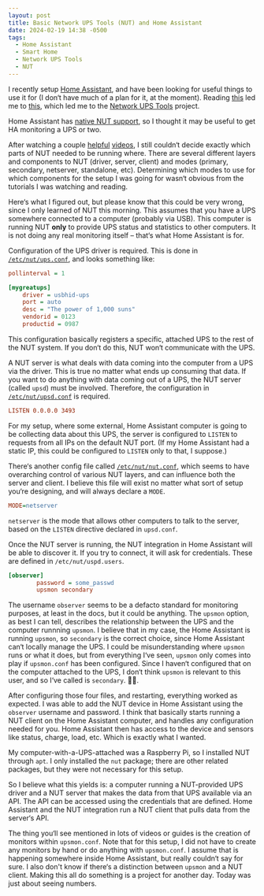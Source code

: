 ```yaml
---
layout: post
title: Basic Network UPS Tools (NUT) and Home Assistant
date: 2024-02-19 14:38 -0500
tags:
  - Home Assistant
  - Smart Home
  - Network UPS Tools
  - NUT
---
```


I recently setup [Home Assistant](https://www.home-assistant.io), and have been looking for useful things to use it for (I don‘t have much of a plan for it, at the moment). Reading [this](https://www.dzombak.com/blog/2023/12/Considerations-for-a-long-running-Raspberry-Pi.html) led me to [this](https://github.com/cdzombak/nut_influx_connector), which led me to the [Network UPS Tools](https://networkupstools.org/) project.

Home Assistant has [native NUT support](https://www.home-assistant.io/integrations/nut/), so I thought it may be useful to get HA monitoring a UPS or two.

After watching a couple [helpful](https://www.youtube.com/watch?v=OM4bY6ViZrg) [videos](https://www.youtube.com/watch?v=vyBP7wpN72c&t=0s), I still couldn‘t decide exactly which parts of NUT needed to be running where. There are several different layers and components to NUT (driver, server, client) and modes (primary, secondary, netserver, standalone, etc). Determining which modes to use for which components for the setup I was going for wasn‘t obvious from the tutorials I was watching and reading.

Here‘s what I figured out, but please know that this could be very wrong, since I only learned of NUT this morning. This assumes that you have a UPS somewhere connected to a computer (probably via USB). This computer is running NUT **only** to provide UPS status and statistics to other computers. It is not doing any real monitoring itself – that‘s what Home Assistant is for.

Configuration of the UPS driver is required. This is done in [`/etc/nut/ups.conf`](https://networkupstools.org/docs/man/ups.conf.html), and looks something like:

```ini
pollinterval = 1

[mygreatups]
    driver = usbhid-ups
    port = auto
    desc = "The power of 1,000 suns"
    vendorid = 0123
    productid = 0987
```

This configuration basically registers a specific, attached UPS to the rest of the NUT system. If you don‘t do this, NUT won‘t communicate with the UPS.

A NUT server is what deals with data coming into the computer from a UPS via the driver. This is true no matter what ends up consuming that data. If you want to do anything with data coming out of a UPS, the NUT server (called `upsd`) must be involved. Therefore, the configuration in [`/etc/nut/upsd.conf`](https://networkupstools.org/docs/man/upsd.conf.html) is required.

```ini
LISTEN 0.0.0.0 3493
```

For my setup, where some external, Home Assistant computer is going to be collecting data about this UPS, the server is configured to `LISTEN` to requests from all IPs on the default NUT port. (If my Home Assistant had a static IP, this could be configured to `LISTEN` only to that, I suppose.)

There‘s another config file called [`/etc/nut/nut.conf`](https://networkupstools.org/docs/man/nut.conf.html), which seems to have overarching control of various NUT layers, and can influence both the server and client. I believe this file will exist no matter what sort of setup you‘re designing, and will always declare a `MODE`.

```ini
MODE=netserver
```

`netserver` is the mode that allows other computers to talk to the server, based on the `LISTEN` directive declared in `upsd.conf`.

Once the NUT server is running, the NUT integration in Home Assistant will be able to discover it. If you try to connect, it will ask for credentials. These are defined in `/etc/nut/uspd.users`.

```ini
[observer]
        password = some_passwd
        upsmon secondary
```

The username `observer` seems to be a defacto standard for monitoring purposes, at least in the docs, but it could be anything. The `upsmon` option, as best I can tell, describes the relationship between the UPS and the computer runnning `upsmon`. I believe that in my case, the Home Assistant is running `upsmon`, so `secondary` is the correct choice, since Home Assistant can‘t locally manage the UPS. I could be misunderstanding where `upsmon` runs or what it does, but from everything I‘ve seen, `upsmon` only comes into play if `upsmon.conf` has been configured. Since I haven‘t configured that on the computer attached to the UPS, I don‘t think `upsmon` is relevant to this user, and so I‘ve called is `secondary`. 🤷‍♂️.

After configuring those four files, and restarting, everything worked as expected. I was able to add the NUT device in Home Assistant using the `observer` username and password. I think that basically starts running a NUT client on the Home Assistant computer, and handles any configuration needed for you. Home Assistant then has access to the device and sensors like status, charge, load, etc. Which is exactly what I wanted.

My computer-with-a-UPS-attached was a Raspberry Pi, so I installed NUT through `apt`. I only installed the `nut` package; there are other related packages, but they were not necessary for this setup.

So I believe what this yields is: a computer running a NUT-provided UPS driver and a NUT server that makes the data from that UPS available via an API. The API can be accessed using the credentials that are defined. Home Assistant and the NUT integration run a NUT client that pulls data from the server‘s API.

The thing you‘ll see mentioned in lots of videos or guides is the creation of monitors within `upsmon.conf`. Note that for this setup, I did not have to create any monitors by hand or do anything with `upsmon.conf`. I assume that is happening somewhere inside Home Assistant, but really couldn‘t say for sure. I also don't know if there‘s a distinction between `upsmon` and a NUT client. Making this all do something is a project for another day. Today was just about seeing numbers.
